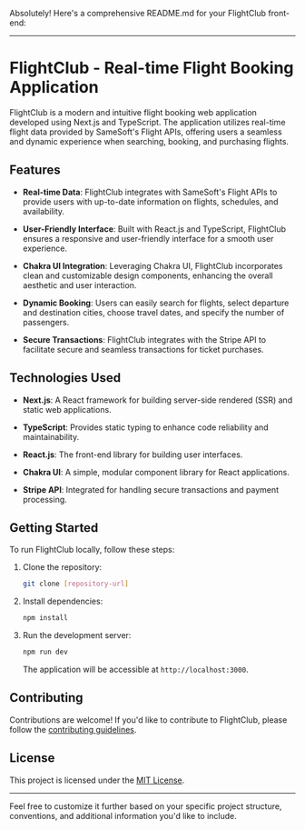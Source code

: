 Absolutely! Here's a comprehensive README.md for your FlightClub front-end:

---

# FlightClub - Real-time Flight Booking Application

FlightClub is a modern and intuitive flight booking web application developed using Next.js and TypeScript. The application utilizes real-time flight data provided by SameSoft's Flight APIs, offering users a seamless and dynamic experience when searching, booking, and purchasing flights.

## Features

- **Real-time Data**: FlightClub integrates with SameSoft's Flight APIs to provide users with up-to-date information on flights, schedules, and availability.

- **User-Friendly Interface**: Built with React.js and TypeScript, FlightClub ensures a responsive and user-friendly interface for a smooth user experience.

- **Chakra UI Integration**: Leveraging Chakra UI, FlightClub incorporates clean and customizable design components, enhancing the overall aesthetic and user interaction.

- **Dynamic Booking**: Users can easily search for flights, select departure and destination cities, choose travel dates, and specify the number of passengers.

- **Secure Transactions**: FlightClub integrates with the Stripe API to facilitate secure and seamless transactions for ticket purchases.

## Technologies Used

- **Next.js**: A React framework for building server-side rendered (SSR) and static web applications.

- **TypeScript**: Provides static typing to enhance code reliability and maintainability.

- **React.js**: The front-end library for building user interfaces.

- **Chakra UI**: A simple, modular component library for React applications.

- **Stripe API**: Integrated for handling secure transactions and payment processing.

## Getting Started

To run FlightClub locally, follow these steps:

1. Clone the repository:

   ```bash
   git clone [repository-url]
   ```

2. Install dependencies:

   ```bash
   npm install
   ```

3. Run the development server:

   ```bash
   npm run dev
   ```

   The application will be accessible at `http://localhost:3000`.

## Contributing

Contributions are welcome! If you'd like to contribute to FlightClub, please follow the [contributing guidelines](CONTRIBUTING.md).

## License

This project is licensed under the [MIT License](LICENSE).

---

Feel free to customize it further based on your specific project structure, conventions, and additional information you'd like to include.
